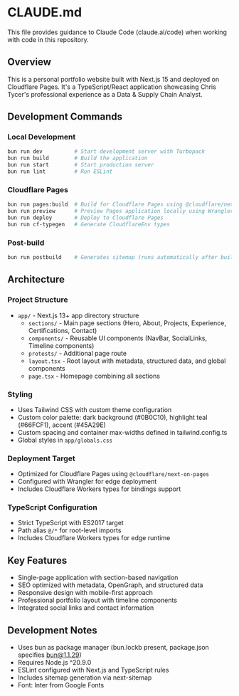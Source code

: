 # CLAUDE.md

This file provides guidance to Claude Code (claude.ai/code) when working with code in this repository.

## Overview

This is a personal portfolio website built with Next.js 15 and deployed on Cloudflare Pages. It's a TypeScript/React application showcasing Chris Tycer's professional experience as a Data & Supply Chain Analyst.

## Development Commands

### Local Development
```bash
bun run dev          # Start development server with Turbopack
bun run build        # Build the application
bun run start        # Start production server
bun run lint         # Run ESLint
```

### Cloudflare Pages
```bash
bun run pages:build  # Build for Cloudflare Pages using @cloudflare/next-on-pages
bun run preview      # Preview Pages application locally using Wrangler
bun run deploy       # Deploy to Cloudflare Pages
bun run cf-typegen   # Generate CloudflareEnv types
```

### Post-build
```bash
bun run postbuild    # Generates sitemap (runs automatically after build)
```

## Architecture

### Project Structure
- `app/` - Next.js 13+ app directory structure
  - `sections/` - Main page sections (Hero, About, Projects, Experience, Certifications, Contact)
  - `components/` - Reusable UI components (NavBar, SocialLinks, Timeline components)
  - `protests/` - Additional page route
  - `layout.tsx` - Root layout with metadata, structured data, and global components
  - `page.tsx` - Homepage combining all sections

### Styling
- Uses Tailwind CSS with custom theme configuration
- Custom color palette: dark background (#0B0C10), highlight teal (#66FCF1), accent (#45A29E)
- Custom spacing and container max-widths defined in tailwind.config.ts
- Global styles in `app/globals.css`

### Deployment Target
- Optimized for Cloudflare Pages using `@cloudflare/next-on-pages`
- Configured with Wrangler for edge deployment
- Includes Cloudflare Workers types for bindings support

### TypeScript Configuration
- Strict TypeScript with ES2017 target
- Path alias `@/*` for root-level imports
- Includes Cloudflare Workers types for edge runtime

## Key Features
- Single-page application with section-based navigation
- SEO optimized with metadata, OpenGraph, and structured data
- Responsive design with mobile-first approach
- Professional portfolio layout with timeline components
- Integrated social links and contact information

## Development Notes

- Uses bun as package manager (bun.lockb present, package.json specifies bun@1.1.29)
- Requires Node.js ^20.9.0
- ESLint configured with Next.js and TypeScript rules
- Includes sitemap generation via next-sitemap
- Font: Inter from Google Fonts